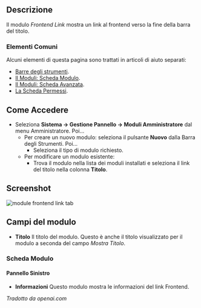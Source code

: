 <!-- Filename: Help4.x:Admin_Modules:_Frontend_Link / Display title: Moduli: Link Frontend -->

## Descrizione

Il modulo *Frontend Link* mostra un link al frontend verso la fine della barra del titolo.

### Elementi Comuni

Alcuni elementi di questa pagina sono trattati in articoli di aiuto separati:

* [Barre degli strumenti](jdocmanual?article=help/common-elements/toolbars).
* [Il Moduli: Scheda Modulo](jdocmanual?article=help/modules/modules-module-tab).
* [Il Moduli: Scheda Avanzata](jdocmanual?article=help/modules/modules-advanced-tab).
* [La Scheda Permessi](jdocmanual?article=help/common-elements/edit-permissions).
## Come Accedere

- Seleziona **Sistema → Gestione Pannello → Moduli Amministratore** dal
  menu Amministratore. Poi...
  - Per creare un nuovo modulo: seleziona il pulsante **Nuovo** dalla Barra degli Strumenti. Poi...
    - Seleziona il tipo di modulo richiesto.
  - Per modificare un modulo esistente:
    - Trova il modulo nella lista dei moduli installati e seleziona il
      link del titolo nella colonna **Titolo**.

## Screenshot

![module frontend link tab](../../../it/images/modules-admin/modules-frontend-link-module-tab.png)

## Campi del modulo

- **Titolo** Il titolo del modulo. Questo è anche il titolo visualizzato
  per il modulo a seconda del campo *Mostra Titolo*.

### Scheda Modulo

#### Pannello Sinistro

- **Informazioni** Questo modulo mostra le informazioni del link Frontend.

*Tradotto da openai.com*
